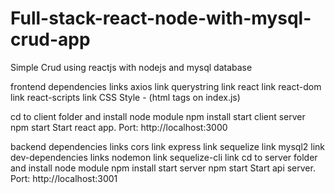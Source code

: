# Full-stack-react-node-with-mysql-crud-app


Simple Crud using  reactjs with nodejs and mysql database


frontend
dependencies	links
axios	link
querystring	link
react	link
react-dom	link
react-scripts	link
CSS Style - (html tags on index.js)

cd to client folder and install node module
npm install
start client server
npm start
Start react app. Port: http://localhost:3000

backend
dependencies	links
cors	link
express	link
sequelize	link
mysql2	link
dev-dependencies	links
nodemon	link
sequelize-cli	link
cd to server folder and install node module
npm install
start server
npm start
Start api server. Port: http://localhost:3001
